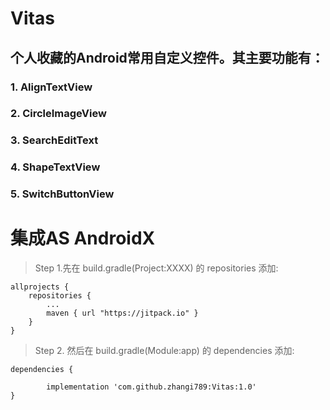 # Vitas 
## 个人收藏的Android常用自定义控件。其主要功能有：
### 1.   AlignTextView
### 2.   CircleImageView
### 3.   SearchEditText
### 4.   ShapeTextView
### 5.   SwitchButtonView

# 集成AS   AndroidX
> Step 1.先在 build.gradle(Project:XXXX) 的 repositories 添加:

	allprojects {
		repositories {
			...
			maven { url "https://jitpack.io" }
		}
	}
> Step 2. 然后在 build.gradle(Module:app) 的 dependencies 添加:

	dependencies {
	
	        implementation 'com.github.zhangi789:Vitas:1.0'
	}
